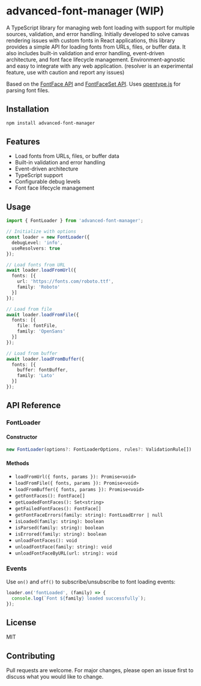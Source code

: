 # advanced-font-manager (WIP)

A TypeScript library for managing web font loading with support for multiple sources, validation, and error handling.
Initially developed to solve canvas rendering issues with custom fonts in React applications, this library provides a simple API for loading fonts from URLs, files, or buffer data. It also includes built-in validation and error handling, event-driven architecture, and font face lifecycle management. Environment-agnostic and easy to integrate with any web application. (resolver is an experimental feature, use with caution and report any issues)

Based on the [FontFace API](https://developer.mozilla.org/en-US/docs/Web/API/FontFace) and [FontFaceSet API](https://developer.mozilla.org/en-US/docs/Web/API/FontFaceSet).
Uses [opentype.js](https://opentype.js.org/) for parsing font files.

## Installation

```bash
npm install advanced-font-manager
```

## Features

- Load fonts from URLs, files, or buffer data
- Built-in validation and error handling
- Event-driven architecture
- TypeScript support
- Configurable debug levels
- Font face lifecycle management

## Usage

```typescript
import { FontLoader } from 'advanced-font-manager';

// Initialize with options
const loader = new FontLoader({
  debugLevel: 'info',
  useResolvers: true
});

// Load fonts from URL
await loader.loadFromUrl({
  fonts: [{
    url: 'https://fonts.com/roboto.ttf',
    family: 'Roboto'
  }]
});

// Load from file
await loader.loadFromFile({
  fonts: [{
    file: fontFile,
    family: 'OpenSans'
  }]
});

// Load from buffer
await loader.loadFromBuffer({
  fonts: [{
    buffer: fontBuffer,
    family: 'Lato'
  }]
});
```

## API Reference

### FontLoader

#### Constructor

```typescript
new FontLoader(options?: FontLoaderOptions, rules?: ValidationRule[])
```

#### Methods

- `loadFromUrl({ fonts, params }): Promise<void>`
- `loadFromFile({ fonts, params }): Promise<void>`
- `loadFromBuffer({ fonts, params }): Promise<void>`
- `getFontFaces(): FontFace[]`
- `getLoadedFontFaces(): Set<string>`
- `getFailedFontFaces(): FontFace[]`
- `getFontFaceErrors(family: string): FontLoadError | null`
- `isLoaded(family: string): boolean`
- `isParsed(family: string): boolean`
- `isErrored(family: string): boolean`
- `unloadFontFaces(): void`
- `unloadFontFace(family: string): void`
- `unloadFontFaceByURL(url: string): void`

### Events

Use `on()` and `off()` to subscribe/unsubscribe to font loading events:

```typescript
loader.on('fontLoaded', (family) => {
  console.log(`Font ${family} loaded successfully`);
});
```

## License

MIT

## Contributing

Pull requests are welcome. For major changes, please open an issue first to discuss what you would like to change.
